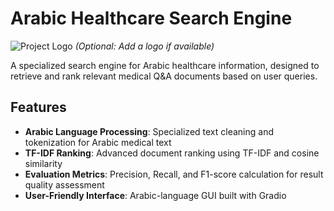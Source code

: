 # Arabic Healthcare Search Engine

![Project Logo](https://via.placeholder.com/150) *(Optional: Add a logo if available)*

A specialized search engine for Arabic healthcare information, designed to retrieve and rank relevant medical Q&A documents based on user queries.

## Features

- **Arabic Language Processing**: Specialized text cleaning and tokenization for Arabic medical text
- **TF-IDF Ranking**: Advanced document ranking using TF-IDF and cosine similarity
- **Evaluation Metrics**: Precision, Recall, and F1-score calculation for result quality assessment
- **User-Friendly Interface**: Arabic-language GUI built with Gradio
